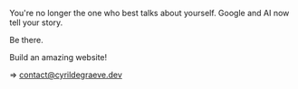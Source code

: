 You're no longer the one who best talks about yourself. Google and AI now tell your story.

Be there.

Build an amazing website!

=> contact@cyrildegraeve.dev